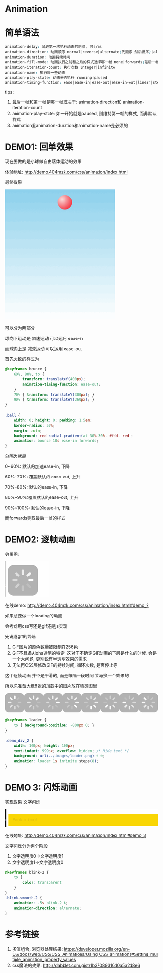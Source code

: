 # Animation

# 简单语法

```css
animation-delay: 延迟第一次执行动画的时间, 可s/ms
animation-direction: 动画顺序 normal|reverse|alternate(先顺序 然后反序)|alternate-reverse(先反序 后顺序), 可组合,分隔
animation-duration: 动画持续时间
animation-fill-mode: 动画执行之前和之后的样式选择哪一帧 none|forwards(最后一帧)|backwards(第一帧)|both 
animation-iteration-count: 执行次数 Integer|infinite
animation-name: 执行哪一些动画
animation-play-state: 动画是否执行 running|paused
animation-timing-function: ease|ease-in|ease-out|ease-in-out|linear|step-start|step-end|steps(4, end)
```

tips:

1. 最后一帧和第一帧是哪一帧取决于: animation-direction和 animation-iteration-count
2. animation-play-state: 如一开始就是paused, 则维持第一帧的样式, 而非默认样式
3. animation里animation-duration和animation-name是必须的

# DEMO1: 回单效果

现在要做的是小球做自由落体运动的效果

体验地址: http://demo.404mzk.com/css/animation/index.html

最终效果

![自由落体球效果](/assets/animation-demo-1.gif)

可以分为两部分

球向下运动是 加速运动 可以运用 ease-in

而球向上是 减速运动 可以运用 ease-out

首先大致的样式为

```css
@keyframes bounce {
    60%, 80%, to {
        transform: translateY(400px);
        animation-timing-function: ease-out;
    }
    70% { transform: translateY(300px); }
    90% { transform: translateY(360px); }
}

.ball {
    width: 0; height: 0; padding: 1.5em;
    border-radius: 50%;
    margin: auto;
    background: red radial-gradient(at 30% 30%, #fdd, red);
    animation: bounce 10s ease-in forwards;
}
```

分隔为就是 

0~60%: 默认的加速ease-in, 下降

60%~70%: 覆盖默认的 ease-out, 上升

70%~80%: 默认的ease-in, 下降

80%~90%:覆盖默认的ease-out, 上升

90%~100%: 默认的ease-in, 下降

而forwards则取最后一帧的样式

# DEMO2: 逐帧动画

效果图:

![逐帧loading图](/assets/animation-2.gif)

在线demo: http://demo.404mzk.com/css/animation/index.html#demo_2

如果想要做一个loading的动画

会考虑用css写还是gif还是js实现



先说说gif的弊端

1. GIF图片的颜色数量被限制在256色
2. GIF不具备Alpha透明的特定, 这对于不确定GIF动画的下层是什么的时候, 会是一个大问题, 更别说有半透明效果的需求
3. 无法再CSS层修改GIF的持续时间, 循环次数, 是否停止等

这个逐帧动画 并不是平滑的, 而是每隔一段时间 立马换一个效果的

所以先准备大概8张的加载中的图片放在精灵图里 

![加载中](/assets/loader.png)


```css
@keyframes loader {
    to { background-position: -800px 0; }
}

.demo_div_2 {
    width: 100px; height: 100px;
    text-indent: 999px; overflow: hidden; /* Hide text */
    background: url(../images/loader.png) 0 0;
    animation: loader 1s infinite steps(8);
}
```

# DEMO 3: 闪烁动画

实现效果 文字闪烁

![文字闪烁](/assets/aniamtion-demo-3.gif)

在线地址: http://demo.404mzk.com/css/animation/index.html#demo_3

文字闪烁分为两个阶段

1. 文字透明度0->文字透明度1
2. 文字透明度1->文字透明度0

```css
@keyframes blink-2 { 
    to { 
        color: transparent 
    }
}
.blink-smooth-2 {
    animation: .5s blink-2 6;
    animation-direction: alternate;
}
```

# 参考链接

1. 多值组合, 浏览器处理结果: https://developer.mozilla.org/en-US/docs/Web/CSS/CSS_Animations/Using_CSS_animations#Setting_multiple_animation_property_values
2. css魔法的效果: http://dabblet.com/gist/1b37089310d0a5a2d8e6